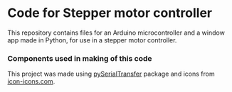 # Code for Stepper motor controller
This repository contains files for an Arduino microcontroller and a window app made in Python, for use in a stepper motor controller.
### Components used in making of this code
This project was made using [pySerialTransfer](https://github.com/PowerBroker2/pySerialTransfer) package and icons from [icon-icons.com](https://icon-icons.com/).
